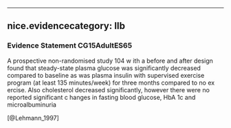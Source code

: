 
---
nice.evidencecategory: IIb
---

### Evidence Statement CG15AdultES65
A prospective non-randomised study 104 w ith a before and after design found that steady-state plasma glucose was significantly decreased compared to baseline as was plasma insulin with supervised exercise program (at least 135 minutes/week) for three months compared to no ex ercise. Also cholesterol decreased significantly, however there were no reported significant c hanges in fasting blood glucose, HbA 1c and microalbuminuria

[@Lehmann_1997]

